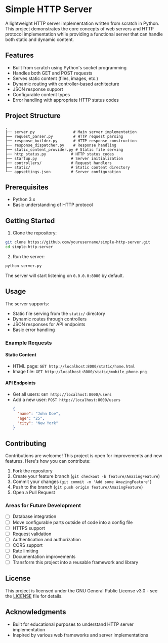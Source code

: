 # Simple HTTP Server

A lightweight HTTP server implementation written from scratch in Python. This project demonstrates the core concepts of web servers and HTTP protocol implementation while providing a functional server that can handle both static and dynamic content.

## Features

- Built from scratch using Python's socket programming
- Handles both GET and POST requests
- Serves static content (files, images, etc.)
- Dynamic routing with controller-based architecture
- JSON response support
- Configurable content types
- Error handling with appropriate HTTP status codes

## Project Structure

```
.
├── server.py                 # Main server implementation
├── request_parser.py         # HTTP request parsing
├── response_builder.py       # HTTP response construction
├── response_dispatcher.py    # Response handling
├── static_content_provider.py # Static file serving
├── http_status.py           # HTTP status codes
├── startup.py               # Server initialization
├── controllers/             # Request handlers
├── static/                  # Static content directory
└── appsettings.json         # Server configuration
```

## Prerequisites

- Python 3.x
- Basic understanding of HTTP protocol

## Getting Started

1. Clone the repository:
```bash
git clone https://github.com/yourusername/simple-http-server.git
cd simple-http-server
```

2. Run the server:
```bash
python server.py
```

The server will start listening on `0.0.0.0:8000` by default.

## Usage

The server supports:
- Static file serving from the `static/` directory
- Dynamic routes through controllers
- JSON responses for API endpoints
- Basic error handling

### Example Requests

#### Static Content
- HTML page: `GET http://localhost:8000/static/home.html`
- Image file: `GET http://localhost:8000/static/mobile_phone.png`

#### API Endpoints
- Get all users: `GET http://localhost:8000/users`
- Add a new user: `POST http://localhost:8000/users`
  ```json
  {
    "name": "John Doe",
    "age": "25",
    "city": "New York"
  }
  ```

## Contributing

Contributions are welcome! This project is open for improvements and new features. Here's how you can contribute:

1. Fork the repository
2. Create your feature branch (`git checkout -b feature/AmazingFeature`)
3. Commit your changes (`git commit -m 'Add some AmazingFeature'`)
4. Push to the branch (`git push origin feature/AmazingFeature`)
5. Open a Pull Request

### Areas for Future Development

- [ ] Database integration
- [ ] Move configurable parts outside of code into a config file
- [ ] HTTPS support
- [ ] Request validation
- [ ] Authentication and authorization
- [ ] CORS support
- [ ] Rate limiting
- [ ] Documentation improvements
- [ ] Transform this project into a reusable framework and library

## License

This project is licensed under the GNU General Public License v3.0 - see the [LICENSE](LICENSE) file for details.

## Acknowledgments

- Built for educational purposes to understand HTTP server implementation
- Inspired by various web frameworks and server implementations
